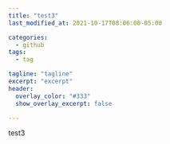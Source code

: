 ```yaml
---
title: "test3"
last_modified_at: 2021-10-17T08:06:00-05:00

categories:
  - github
tags:
  - tag

tagline: "tagline"
excerpt: "excerpt"
header:
  overlay_color: "#333"
  show_overlay_excerpt: false

---
```


test3
